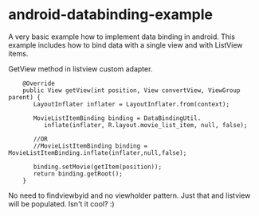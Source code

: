 # android-databinding-example
A very basic example how to implement data binding in android. 
This example includes how to bind data with a single view and with ListView items.

GetView method in listview custom adapter.

        @Override
        public View getView(int position, View convertView, ViewGroup parent) {
           LayoutInflater inflater = LayoutInflater.from(context);

           MovieListItemBinding binding = DataBindingUtil.
              inflate(inflater, R.layout.movie_list_item, null, false);

           //OR
           //MovieListItemBinding binding = MovieListItemBinding.inflate(inflater,null,false);

           binding.setMovie(getItem(position));
           return binding.getRoot();
        }

No need to findviewbyid and no viewholder pattern. Just that and listview will be populated. Isn't it cool? :)
